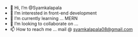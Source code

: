 - 👋 Hi, I’m @Syamkalapala
- 👀 I’m interested in front-end development
- 🌱 I’m currently learning ... MERN
- 💞️ I’m looking to collaborate on ...
- 📫 How to reach me ... mail @ syamkalapala08@gmail.com

<!---
Syamkalapala/Syamkalapala is a ✨ special ✨ repository because its `README.md` (this file) appears on your GitHub profile.
You can click the Preview link to take a look at your changes.
--->
